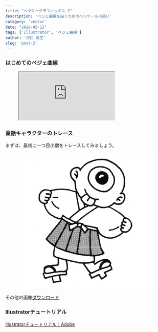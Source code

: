 ```yaml
---
title: "ベクターグラフィックス_2"
description: 'ベジェ曲線を描くためのペンツールの扱い'
category: 'vector'
date: "2020-05-12"
tags: ['Illustrator', 'ベジェ曲線']
author: '河口 英生'
slug: 'post-2'
---
```

<h3 class="title is-5" >はじめてのベジェ曲線</h3>
<figure class="is-fullwidth slide">
  <iframe src="https://drive.google.com/file/d/153uG-0BmGHF6Itzj1w6I_SA-dnR7NwHz/preview"></iframe>
</figure>

<h3 class="title is-5" >童話キャラクターのトレース</h3>
<p>まずは、最初に一つ目小僧をトレースしてみましょう。</p>
<figure class="is-fullwidth">

![一つ目小僧](../../images/oneEyed.png)

</figure>

その他の画像[ダウンロード](https://drive.google.com/open?id=1de23cGxx463onf_D-IQpP5mt2Rcopb6S)

<h3 class="title is-5" >Illustratorチュートリアル</h3>

[Illustratorチュートリアル｜Adobe](https://helpx.adobe.com/jp/illustrator/tutorials.html)
